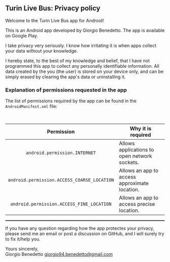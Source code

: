 ## Turin Live Bus: Privacy policy

Welcome to the Turin Live Bus app for Android!

This is an Android app developed by Giorgio Benedetto. The app is available on Google Play.

I take privacy very seriously.
I know how irritating it is when apps collect your data without your knowledge.

I hereby state, to the best of my knowledge and belief, that I have not programmed this app to collect any personally identifiable information. All data created by the you (the user) is stored on your device only, and can be simply erased by clearing the app's data or uninstalling it.

### Explanation of permissions requested in the app

The list of permissions required by the app can be found in the `AndroidManifest.xml` file:



<br/>

| Permission | Why it is required |
| :---: | --- |
| `android.permission.INTERNET` |Allows applications to open network sockets. |
| `android.permission.ACCESS_COARSE_LOCATION` | Allows an app to access approximate location. |
| `android.permission.ACCESS_FINE_LOCATION` | Allows an app to access precise location. |


 <hr style="border:1px solid gray">

If you have any question regarding how the app protectes your privacy, please send me an email or post a discussion on GitHub, and I will surely try to fix it/help you.

Yours sincerely,  
Giorgio Benedetto
giorgio94.benedetto@gmail.com

